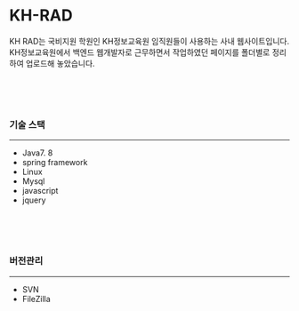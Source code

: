 # KH-RAD
KH RAD는 국비지원 학원인 KH정보교육원 임직원들이 사용하는 사내 웹사이트입니다. 
KH정보교육원에서 백엔드 웹개발자로 근무하면서 작업하였던 페이지를 폴더별로 정리하여 업로드해 놓았습니다. 

<br>
<br>
<br>

### 기술 스택
***
- Java7. 8
- spring framework
- Linux
- Mysql
- javascript
- jquery

<br>
<br>
<br>

### 버전관리
***
- SVN
- FileZilla





